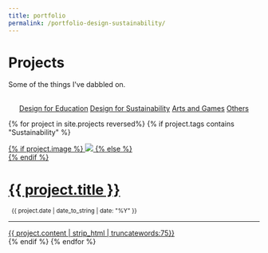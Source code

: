 ```yaml
---
title: portfolio
permalink: /portfolio-design-sustainability/
---
```


<div class="container">
</div>

<div class="project-container">
  <h1>Projects</h1>
  <p>Some of the things I've dabbled on.</p>
  <br><center>
  <a href="{{ site.baseurl }}/portfolio-design-education"><span class="label label-danger">Design for Education</span></a>
  <a href="{{ site.baseurl }}/portfolio-design-sustainability"><span class="label label-danger">Design for Sustainability</span></a>
  <a href="{{ site.baseurl }}/portfolio-arts-games"><span class="label label-danger">Arts and Games</span></a>
  <a href="{{ site.baseurl }}/portfolio-others"><span class="label label-danger">Others</span></a></center>
</div>

<!--
{% for project in site.projects %}
<div class="project ">
  <div class="thumbnail">
      <a href="{{ site.baseurl }}{{ project.url }}">
      {% if project.image %}
      <img class="thumbnail" src="{{ site.baseurl }}{{ project.image }}"/>
      {% else %}
      <div class="thumbnail blankbox"></div>
      {% endif %}
      <span>
          <h1>{{ project.title }}</h1>
          <br/>
          <p>{{ project.description }}</p>
      </span>
      </a>
  </div>
</div>

{% endfor %}

<!---------------------->
<!--{% assign pros = site.projects | where: "tags", "Arts and Games" %}-->
{% for project in site.projects reversed%}
{% if project.tags contains "Sustainability" %}
<div class="container">
  <div class="project-box">
    <div class="row">
      <div class="col-md-6 project-image">
      <a href="{{ site.baseurl }}{{ project.url }}">
        {% if project.image %}
        <img src="{{ site.baseurl }}{{ project.image }}">
        {% else %}
        <div class="thumbnail blankbox"></div>
        {% endif %}
      </a>
      </div>
      <div class="col-md-6 project-post">
        <a href="{{ site.baseurl }}{{ project.url }}"><h1>{{ project.title }}</h1></a>
        <p class="meta"><small>&nbsp;<i class="fa fa-calendar-o"></i> <time>
          {{ project.date | date_to_string | date: "%Y"  }}
        </time></small></p><hr/>
        <a href="{{ site.baseurl }}{{ project.url }}">
          <div class="post">
        {{ project.content | strip_html | truncatewords:75}}
          </div>
        </a>
      </div>
    </div>
  </div>
</div>
{% endif %}
{% endfor %}
